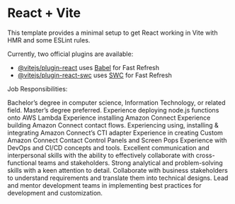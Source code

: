 # React + Vite

This template provides a minimal setup to get React working in Vite with HMR and some ESLint rules.

Currently, two official plugins are available:

- [@vitejs/plugin-react](https://github.com/vitejs/vite-plugin-react/blob/main/packages/plugin-react/README.md) uses [Babel](https://babeljs.io/) for Fast Refresh
- [@vitejs/plugin-react-swc](https://github.com/vitejs/vite-plugin-react-swc) uses [SWC](https://swc.rs/) for Fast Refresh



Job Responsibilities:


Bachelor’s degree in computer science, Information Technology, or related field. Master’s degree preferred.
Experience deploying node.js functions onto AWS Lambda
Experience installing Amazon Connect
Experience building Amazon Connect contact flows.
Experiencing using, installing & integrating Amazon Connect’s CTI adapter
Experience in creating Custom Amazon Connect Contact Control Panels and Screen Pops
Experience with DevOps and CI/CD concepts and tools.
Excellent communication and interpersonal skills with the ability to effectively collaborate with cross-functional teams and stakeholders.
Strong analytical and problem-solving skills with a keen attention to detail.
Collaborate with business stakeholders to understand requirements and translate them into technical designs.
Lead and mentor development teams in implementing best practices for development and customization.
